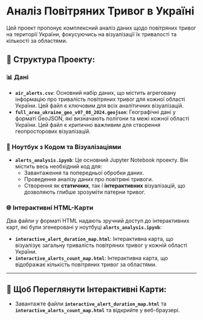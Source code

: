 # Аналіз Повітряних Тривог в Україні

Цей проект пропонує комплексний аналіз даних щодо повітряних тривог на території України, фокусуючись на візуалізації їх тривалості та кількості за областями.

## 📁 Структура Проекту:

### 📊 Дані
* **`air_alerts.csv`**: Основний набір даних, що містить агреговану інформацію про тривалість повітряних тривог для кожної області України. Цей файл є ключовим для всіх аналітичних візуалізацій.
* **`full_area_ukraine_geo_v07_08_2024.geojson`**: Географічні дані у форматі GeoJSON, які визначають полігони та межі кожної області України. Цей файл є критично важливим для створення геопросторових візуалізацій.

### 🐍 Ноутбук з Кодом та Візуалізаціями
* **`alerts_analysis.ipynb`**: Це основний Jupyter Notebook проекту. Він містить весь необхідний код для:
    * Завантаження та попередньої обробки даних.
    * Проведення аналізу даних про повітряні тривоги.
    * Створення як **статичних**, так і **інтерактивних** візуалізацій, що дозволяють глибше зрозуміти патерни тривог.

### 🌐 Інтерактивні HTML-Карти
Два файли у форматі HTML надають зручний доступ до інтерактивних карт, які були згенеровані у ноутбуці **`alerts_analysis.ipynb`**:

* **`interactive_alert_duration_map.html`**: Інтерактивна карта, що візуалізує загальну тривалість повітряних тривог у кожній області України.
* **`interactive_alerts_count_map.html`**: Інтерактивна карта, що відображає кількість повітряних тривог за областями.

---

## 🚀 Щоб Переглянути Інтерактивні Карти:

* Завантажте файли **`interactive_alert_duration_map.html`** та **`interactive_alerts_count_map.html`** та відкрийте у веб-браузері.
